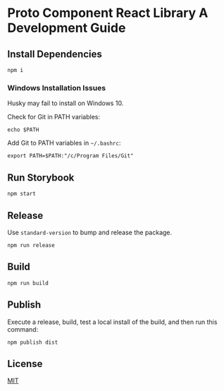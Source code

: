 # Proto Component React Library A Development Guide

## Install Dependencies

```shell script
npm i
```

### Windows Installation Issues

Husky may fail to install on Windows 10.

Check for Git in PATH variables:

```shell script
echo $PATH
```

Add Git to PATH variables in `~/.bashrc`:

```shell script
export PATH=$PATH:"/c/Program Files/Git"
```

## Run Storybook

```shell script
npm start
```

## Release

Use `standard-version` to bump and release the package.

```shell script
npm run release
```

## Build

```shell script
npm run build
```

## Publish

Execute a release, build, test a local install of the build, and then run this command:

```shell script
npm publish dist
```

## License

[MIT]

[mit]: https://choosealicense.com/licenses/mit/
